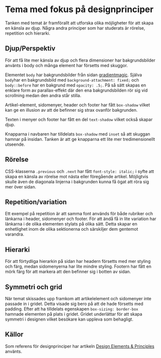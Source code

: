 Tema med fokus på designprinciper
=======================
Tanken med temat är framförallt att utforska olika möjligheter för att skapa en känsla av djup.
Några andra principer som har studerats är rörelse, repetition och hierarki.

Djup/Perspektiv
-----------------------
För att få lite mer känsla av djup och flera dimensioner har bakgrundsbilder använts i body och många element har försetts med skuggor.

Elementet `body` har bakgrundsbilder från sidan [gradientmagic](https://www.gradientmagic.com/). Själva `body`har en bakgrundsbild med `background-attachment: fixed;` och 
`body::before` har en bakgrund med `opacity: .5;`. På så sätt skapas en  enklare form av parallax-effekt där den ena bakgrundsbilden rör sig vid scrollning medan den andra står stilla.

Artikel-element, sidomenyer, header och footer har fått `box-shadow` vilket kan ge en illusion av att de befinner sig strax ovanför bakgrunden.

Texten i menyer och footer har fått en del `text-shadow` vilket också skapar djup.

Knapparna i navbaren har tilldelats `box-shadow` med `inset` så att skuggan hamnar på insidan. Tanken är att ge knapparna ett lite mer tredimensionellt utseende.

Rörelse
-----------------------
CSS-klasserna `.previous` och `.next` har fått `font-style: italic;` i syfte att skapa en känsla av rörelse mot nästa eller föregående artikel.
Möjligtvis skulle även de diagonala linjerna i bakgrunden kunna få ögat att röra sig
mer över sidan.

Repetition/variation
-----------------------
Ett exempel på repetition är att samma font används för både rubriker och länkarna i header, sidomenyer och footer. För att ändå få in lite variation har länkarna i de olika elementen stylats på olika sätt. Detta skapar en enhetlighet inom de olika sektionerna och särskiljer dem gentemot varandra.

Hierarki
-----------------------
För att förtydliga hierarkin på sidan har headern försetts med mer styling och färg, medan sidomenyerna har lite mindre styling. Footern har fått en mörk färg för att markera att den befinner sig i botten av sidan.

Symmetri och grid
-----------------------
När temat skissades upp framkom att artikelelement och sidomenyer inte passade in i gridet. Detta visade sig bero på att de hade försetts med padding. Efter att ha tilldelats egenskapen `box-sizing: border-box` hamnade elementen på plats i gridet. Gridet underlättar för att skapa symmetri i designen vilket besökare kan uppleva som behagligt.


Källor
-----------------------
Som referens för designprinciper har artikeln [Design Elements & Principles](https://www.canva.com/learn/design-elements-principles/) använts.